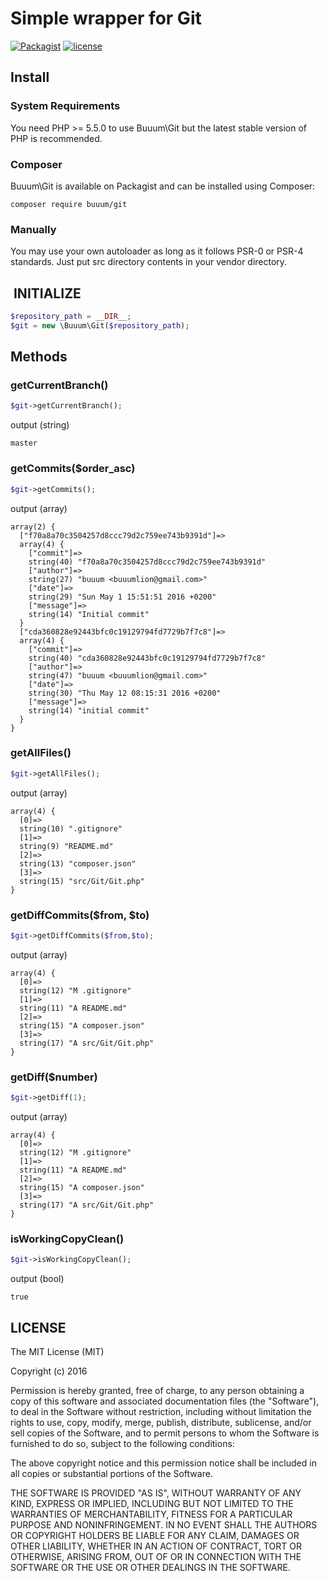 Simple wrapper for Git
=========================

[![Packagist](https://img.shields.io/packagist/v/buuum/Git.svg?maxAge=2592000)](https://packagist.org/packages/buuum/git)
[![license](https://img.shields.io/github/license/mashape/apistatus.svg?maxAge=2592000)](#license)

## Install

### System Requirements

You need PHP >= 5.5.0 to use Buuum\Git but the latest stable version of PHP is recommended.

### Composer

Buuum\Git is available on Packagist and can be installed using Composer:

```
composer require buuum/git
```

### Manually

You may use your own autoloader as long as it follows PSR-0 or PSR-4 standards. Just put src directory contents in your vendor directory.

##  INITIALIZE

```php
$repository_path = __DIR__;
$git = new \Buuum\Git($repository_path);
```

## Methods

### getCurrentBranch()
```php
$git->getCurrentBranch();
```
output (string)
```
master
```

### getCommits($order_asc)
```php
$git->getCommits();
```
output (array)
```
array(2) {
  ["f70a8a70c3504257d8ccc79d2c759ee743b9391d"]=>
  array(4) {
    ["commit"]=>
    string(40) "f70a8a70c3504257d8ccc79d2c759ee743b9391d"
    ["author"]=>
    string(27) "buuum <buuumlion@gmail.com>"
    ["date"]=>
    string(29) "Sun May 1 15:51:51 2016 +0200"
    ["message"]=>
    string(14) "Initial commit"
  }
  ["cda360828e92443bfc0c19129794fd7729b7f7c8"]=>
  array(4) {
    ["commit"]=>
    string(40) "cda360828e92443bfc0c19129794fd7729b7f7c8"
    ["author"]=>
    string(47) "buuum <buuumlion@gmail.com>"
    ["date"]=>
    string(30) "Thu May 12 08:15:31 2016 +0200"
    ["message"]=>
    string(14) "initial commit"
  }
}
```

### getAllFiles()
```php
$git->getAllFiles();
```
output (array)
```
array(4) {
  [0]=>
  string(10) ".gitignore"
  [1]=>
  string(9) "README.md"
  [2]=>
  string(13) "composer.json"
  [3]=>
  string(15) "src/Git/Git.php"
}
```


### getDiffCommits($from, $to)
```php
$git->getDiffCommits($from,$to);
```
output (array)
```
array(4) {
  [0]=>
  string(12) "M	.gitignore"
  [1]=>
  string(11) "A	README.md"
  [2]=>
  string(15) "A	composer.json"
  [3]=>
  string(17) "A	src/Git/Git.php"
}
```


### getDiff($number)
```php
$git->getDiff(1);
```
output (array)
```
array(4) {
  [0]=>
  string(12) "M	.gitignore"
  [1]=>
  string(11) "A	README.md"
  [2]=>
  string(15) "A	composer.json"
  [3]=>
  string(17) "A	src/Git/Git.php"
}
```


### isWorkingCopyClean()
```php
$git->isWorkingCopyClean();
```
output (bool)
```
true
```


## LICENSE

The MIT License (MIT)

Copyright (c) 2016

Permission is hereby granted, free of charge, to any person obtaining a copy of this software and associated documentation files (the "Software"), to deal in the Software without restriction, including without limitation the rights to use, copy, modify, merge, publish, distribute, sublicense, and/or sell copies of the Software, and to permit persons to whom the Software is furnished to do so, subject to the following conditions:

The above copyright notice and this permission notice shall be included in all copies or substantial portions of the Software.

THE SOFTWARE IS PROVIDED "AS IS", WITHOUT WARRANTY OF ANY KIND, EXPRESS OR IMPLIED, INCLUDING BUT NOT LIMITED TO THE WARRANTIES OF MERCHANTABILITY, FITNESS FOR A PARTICULAR PURPOSE AND NONINFRINGEMENT. IN NO EVENT SHALL THE AUTHORS OR COPYRIGHT HOLDERS BE LIABLE FOR ANY CLAIM, DAMAGES OR OTHER LIABILITY, WHETHER IN AN ACTION OF CONTRACT, TORT OR OTHERWISE, ARISING FROM, OUT OF OR IN CONNECTION WITH THE SOFTWARE OR THE USE OR OTHER DEALINGS IN THE SOFTWARE.